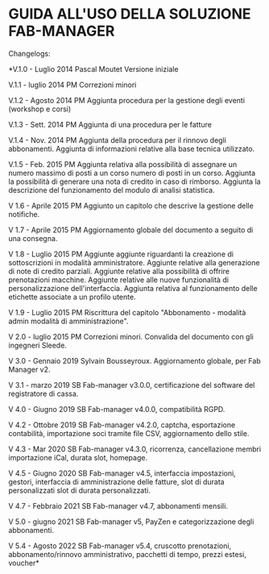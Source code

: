 # GUIDA ALL'USO DELLA SOLUZIONE FAB-MANAGER

Changelogs:

*V.1.0 - Luglio 2014 Pascal Moutet Versione iniziale

V.1.1 - luglio 2014 PM Correzioni minori

V.1.2 - Agosto 2014 PM Aggiunta procedura per la gestione degli eventi (workshop e corsi)

V.1.3 - Sett. 2014 PM Aggiunta di una procedura per le fatture

V.1.4 - Nov. 2014 PM Aggiunta della procedura per il rinnovo degli abbonamenti. Aggiunta di informazioni relative alla base tecnica
utilizzato.

V.1.5 - Feb. 2015 PM Aggiunta relativa alla possibilità di assegnare un numero massimo di posti a un corso
numero di posti in un corso. Aggiunta la possibilità di generare una nota di credito in caso di rimborso. Aggiunta la descrizione del funzionamento del modulo di analisi statistica.

V 1.6 - Aprile 2015 PM Aggiunto un capitolo che descrive la gestione delle notifiche.

V 1.7 - Aprile 2015 PM Aggiornamento globale del documento a seguito di una consegna.

V 1.8 - Luglio 2015 PM Aggiunte aggiunte riguardanti la creazione di sottoscrizioni in modalità amministratore. Aggiunte relative alla generazione di note di credito parziali. Aggiunte relative alla possibilità di offrire prenotazioni macchine. Aggiunte relative alle nuove funzionalità di personalizzazione dell'interfaccia. Aggiunta relativa al funzionamento delle etichette associate a un profilo utente. 

V 1.9 - Luglio 2015 PM Riscrittura del capitolo "Abbonamento - modalità admin modalità di amministrazione".

V 2.0 - luglio 2015 PM Correzioni minori. Convalida del documento con gli ingegneri Sleede.

V 3.0 - Gennaio 2019 Sylvain Bousseyroux. Aggiornamento globale, per Fab Manager v2.

V 3.1 - marzo 2019 SB Fab-manager v3.0.0, certificazione del software del registratore di cassa.

V 4.0 - Giugno 2019 SB Fab-manager v4.0.0, compatibilità RGPD.

V 4.2 - Ottobre 2019 SB Fab-manager v4.2.0, captcha, esportazione contabilità, importazione soci tramite file CSV, aggiornamento dello stile.

V 4.3 - Mar 2020 SB Fab-manager v4.3.0, ricorrenza, cancellazione membri importazione iCal, durata slot, homepage.

V 4.5 - Giugno 2020 SB Fab-manager v4.5, interfaccia impostazioni, gestori, interfaccia di amministrazione delle fatture, slot di durata personalizzati
slot di durata personalizzati.

V 4.7 - Febbraio 2021 SB Fab-manager v4.7, abbonamenti mensili.

V 5.0 - giugno 2021 SB Fab-manager v5, PayZen e categorizzazione degli abbonamenti.

V 5.4 - Agosto 2022 SB Fab-manager v5.4, cruscotto prenotazioni, abbonamento/rinnovo amministrativo, pacchetti di tempo, prezzi estesi, voucher*
